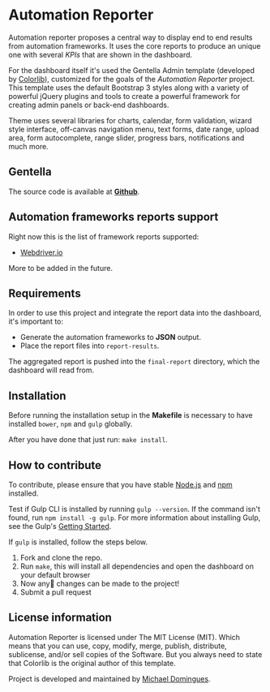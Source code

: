 # Automation Reporter  

Automation reporter proposes a central way to display end to end results from automation frameworks.
It uses the core reports to produce an unique one with several *KPIs* that are shown in the dashboard.

For the dashboard itself it's used the Gentella Admin template (developed by [Colorlib](https://colorlib.com/ "Colorlib - Make Your First Blog")), customized for the goals of the *Automation Reporter* project. This template uses the default Bootstrap 3 styles along with a variety of powerful jQuery plugins and tools to create a powerful framework for creating admin panels or back-end dashboards.

Theme uses several libraries for charts, calendar, form validation, wizard style interface, off-canvas navigation menu, text forms, date range, upload area, form autocomplete, range slider, progress bars, notifications and much more.


## Gentella

The source code is available at **[Github](https://github.com/puikinsh/gentelella)**.

## Automation frameworks reports support

Right now this is the list of framework reports supported:

* [Webdriver.io](http://webdriver.io) 

More to be added in the future.

## Requirements

In order to use this project and integrate the report data into the dashboard, it's important to:

* Generate the automation frameworks to **JSON** output.
* Place the report files into `report-results`.


The aggregated report is pushed into the `final-report` directory, which the dashboard will read from.


## Installation

Before running the installation setup in the **Makefile** is necessary to have installed `bower`, `npm` and `gulp` globally.

After you have done that just run: `make install`.


## How to contribute
To contribute, please ensure that you have stable [Node.js](https://nodejs.org/) and [npm](https://npmjs.com) installed.

Test if Gulp CLI is installed by running `gulp --version`.  If the command isn't found, run `npm install -g gulp`.  For more information about installing Gulp, see the Gulp's [Getting Started](https://github.com/gulpjs/gulp/blob/master/docs/getting-started.md).

If `gulp` is installed, follow the steps below.

1. Fork and clone the repo.
2. Run `make`, this will install all dependencies and open the dashboard on your default browser
3. Now any changes can be made to the project!
4. Submit a pull request


## License information
Automation Reporter is licensed under The MIT License (MIT). Which means that you can use, copy, modify, merge, publish, distribute, sublicense, and/or sell copies of the Software. But you always need to state that Colorlib is the original author of this template.

Project is developed and maintained by [Michael Domingues](https://github.com/michaelDomingues).
